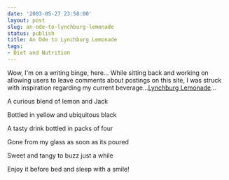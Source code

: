 ```yaml
---
date: '2003-05-27 23:58:00'
layout: post
slug: an-ode-to-lynchburg-lemonade
status: publish
title: An Ode to Lynchburg Lemonade
tags:
- Diet and Nutrition
---
```


Wow, I'm on a writing binge, here... While sitting back and working on allowing users to leave comments about postings on this site, I was struck with inspiration regarding my current beverage...[Lynchburg Lemonade](http://www.bevmo.com/productinfo.asp?sku=00000001287&area=spirits&category=30090000&sid=03&catname=Prepared%5FCocktails)...

A curious blend of lemon and Jack  

Bottled in yellow and ubiquitous black  

A tasty drink bottled in packs of four  

Gone from my glass as soon as its poured  

Sweet and tangy to buzz just a while  

Enjoy it before bed and sleep with a smile!
